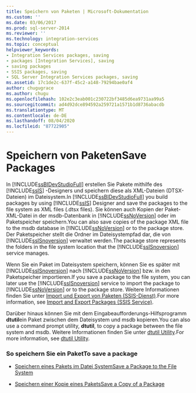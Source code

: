 ```yaml
---
title: Speichern von Paketen | Microsoft-Dokumentation
ms.custom: ''
ms.date: 03/06/2017
ms.prod: sql-server-2014
ms.reviewer: ''
ms.technology: integration-services
ms.topic: conceptual
helpviewer_keywords:
- Integration Services packages, saving
- packages [Integration Services], saving
- saving packages
- SSIS packages, saving
- SQL Server Integration Services packages, saving
ms.assetid: 17c1de2c-637f-45c2-a148-79294bae0af4
author: chugugrace
ms.author: chugu
ms.openlocfilehash: 102e2c3eab001c230722bf3485d6ea9731aa99a5
ms.sourcegitcommit: ad4d92dce894592a259721a1571b1d8736abacdb
ms.translationtype: MT
ms.contentlocale: de-DE
ms.lasthandoff: 08/04/2020
ms.locfileid: "87722905"
---
```

# <a name="save-packages"></a><span data-ttu-id="6ac5a-102">Speichern von Paketen</span><span class="sxs-lookup"><span data-stu-id="6ac5a-102">Save Packages</span></span>
  <span data-ttu-id="6ac5a-103">In [!INCLUDE[ssBIDevStudioFull](../includes/ssbidevstudiofull-md.md)] erstellen Sie Pakete mithilfe des [!INCLUDE[ssIS](../includes/ssis-md.md)] -Designers und speichern diese als XML-Dateien (DTSX-Dateien) im Dateisystem.</span><span class="sxs-lookup"><span data-stu-id="6ac5a-103">In [!INCLUDE[ssBIDevStudioFull](../includes/ssbidevstudiofull-md.md)] you build packages by using [!INCLUDE[ssIS](../includes/ssis-md.md)] Designer and save the packages to the file system as XML files (.dtsx files).</span></span> <span data-ttu-id="6ac5a-104">Sie können auch Kopien der Paket-XML-Datei in der msdb-Datenbank in [!INCLUDE[ssNoVersion](../includes/ssnoversion-md.md)] oder im Paketspeicher speichern.</span><span class="sxs-lookup"><span data-stu-id="6ac5a-104">You can also save copies of the package XML file to the msdb database in [!INCLUDE[ssNoVersion](../includes/ssnoversion-md.md)] or to the package store.</span></span> <span data-ttu-id="6ac5a-105">Der Paketspeicher stellt die Ordner im Dateisystempfad dar, die von [!INCLUDE[ssISnoversion](../includes/ssisnoversion-md.md)] verwaltet werden.</span><span class="sxs-lookup"><span data-stu-id="6ac5a-105">The package store represents the folders in the file system location that the [!INCLUDE[ssISnoversion](../includes/ssisnoversion-md.md)] service manages.</span></span>  
  
 <span data-ttu-id="6ac5a-106">Wenn Sie ein Paket im Dateisystem speichern, können Sie es später mit [!INCLUDE[ssISnoversion](../includes/ssisnoversion-md.md)] nach [!INCLUDE[ssNoVersion](../includes/ssnoversion-md.md)] bzw. in den Paketspeicher importieren.</span><span class="sxs-lookup"><span data-stu-id="6ac5a-106">If you save a package to the file system, you can later use the [!INCLUDE[ssISnoversion](../includes/ssisnoversion-md.md)] service to import the package to [!INCLUDE[ssNoVersion](../includes/ssnoversion-md.md)] or to the package store.</span></span> <span data-ttu-id="6ac5a-107">Weitere Informationen finden Sie unter [Import und Export von Paketen &#40;SSIS-Dienst&#41;](../../2014/integration-services/import-and-export-packages-ssis-service.md).</span><span class="sxs-lookup"><span data-stu-id="6ac5a-107">For more information, see [Import and Export Packages &#40;SSIS Service&#41;](../../2014/integration-services/import-and-export-packages-ssis-service.md).</span></span>  
  
 <span data-ttu-id="6ac5a-108">Darüber hinaus können Sie mit dem Eingabeaufforderungs-Hilfsprogramm **dtutil**ein Paket zwischen dem Dateisystem und msdb kopieren.</span><span class="sxs-lookup"><span data-stu-id="6ac5a-108">You can also use a command prompt utility, **dtutil**, to copy a package between the file system and msdb.</span></span> <span data-ttu-id="6ac5a-109">Weitere Informationen finden Sie unter [dtutil Utility](dtutil-utility.md).</span><span class="sxs-lookup"><span data-stu-id="6ac5a-109">For more information, see [dtutil Utility](dtutil-utility.md).</span></span>  
  
### <a name="to-save-a-package"></a><span data-ttu-id="6ac5a-110">So speichern Sie ein Paket</span><span class="sxs-lookup"><span data-stu-id="6ac5a-110">To save a package</span></span>  
  
-   [<span data-ttu-id="6ac5a-111">Speichern eines Pakets im Datei System</span><span class="sxs-lookup"><span data-stu-id="6ac5a-111">Save a Package to the File System</span></span>](../../2014/integration-services/save-a-package-to-the-file-system.md)  
  
-   [<span data-ttu-id="6ac5a-112">Speichern einer Kopie eines Pakets</span><span class="sxs-lookup"><span data-stu-id="6ac5a-112">Save a Copy of a Package</span></span>](../../2014/integration-services/save-a-copy-of-a-package.md)  
  
  

